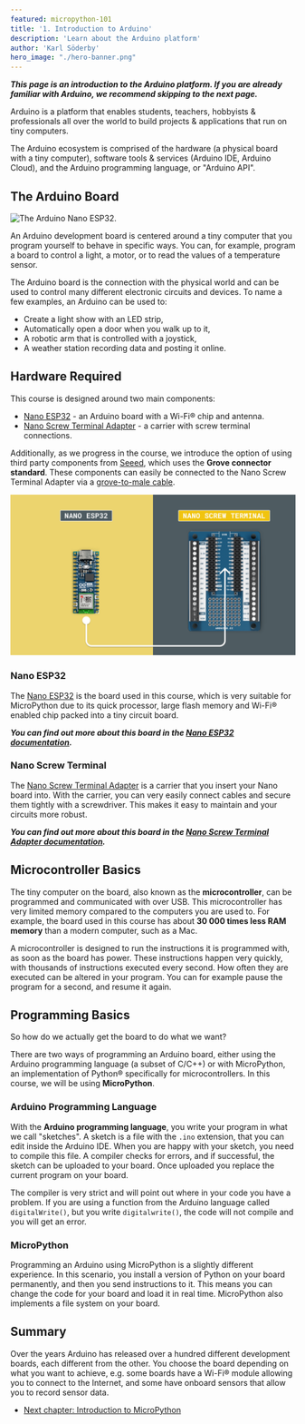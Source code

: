```yaml
---
featured: micropython-101
title: '1. Introduction to Arduino'
description: 'Learn about the Arduino platform'
author: 'Karl Söderby'
hero_image: "./hero-banner.png"
---
```


***This page is an introduction to the Arduino platform. If you are already familiar with Arduino, we recommend skipping to the next page.***

Arduino is a platform that enables students, teachers, hobbyists & professionals all over the world to build projects & applications that run on tiny computers.

The Arduino ecosystem is comprised of the hardware (a physical board with a tiny computer), software tools & services (Arduino IDE, Arduino Cloud), and the Arduino programming language, or "Arduino API".

## The Arduino Board

![The Arduino Nano ESP32.](assets/nano-esp32.png)

An Arduino development board is centered around a tiny computer that you program yourself to behave in specific ways. You can, for example, program a board to control a light, a motor, or to read the values of a temperature sensor.

The Arduino board is the connection with the physical world and can be used to control many different electronic circuits and devices. To name a few examples, an Arduino can be used to:
- Create a light show with an LED strip,
- Automatically open a door when you walk up to it,
- A robotic arm that is controlled with a joystick,
- A weather station recording data and posting it online.

## Hardware Required

This course is designed around two main components:
- [Nano ESP32](https://store.arduino.cc/products/nano-esp32) - an Arduino board with a Wi-Fi® chip and antenna. 
- [Nano Screw Terminal Adapter](https://store.arduino.cc/products/nano-screw-terminal) - a carrier with screw terminal connections.

Additionally, as we progress in the course, we introduce the option of using third party components from [Seeed](https://www.seeedstudio.com/), which uses the **Grove connector standard**. These components can easily be connected to the Nano Screw Terminal Adapter via a [grove-to-male cable](https://store.arduino.cc/products/grove-4-pin-male-to-grove-4-pin-cable-5-pcs).

![Mount the Nano ESP32 on the Nano Screw terminal.](assets/esp32-terminal.png)

### Nano ESP32

The [Nano ESP32](https://store.arduino.cc/products/nano-esp32) is the board used in this course, which is very suitable for MicroPython due to its quick processor, large flash memory and Wi-Fi® enabled chip packed into a tiny circuit board.

***You can find out more about this board in the [Nano ESP32 documentation](/hardware/nano-esp32).***

### Nano Screw Terminal

The [Nano Screw Terminal Adapter](https://store.arduino.cc/products/nano-screw-terminal) is a carrier that you insert your Nano board into. With the carrier, you can very easily connect cables and secure them tightly with a screwdriver. This makes it easy to maintain and your circuits more robust.

***You can find out more about this board in the [Nano Screw Terminal Adapter documentation](/hardware/nano-screw-terminal-adapter).***


## Microcontroller Basics

The tiny computer on the board, also known as the **microcontroller**, can be programmed and communicated with over USB. This microcontroller has very limited memory compared to the computers you are used to. For example, the board used in this course has about **30 000 times less RAM memory** than a modern computer, such as a Mac.

A microcontroller is designed to run the instructions it is programmed with, as soon as the board has power. These instructions happen very quickly, with thousands of instructions executed every second. How often they are executed can be altered in your program. You can for example pause the program for a second, and resume it again.

## Programming Basics

So how do we actually get the board to do what we want?

There are two ways of programming an Arduino board, either using the Arduino programming language (a subset of C/C++) or with MicroPython, an implementation of Python® specifically for microcontrollers. In this course, we will be using **MicroPython**. 

### Arduino Programming Language

With the **Arduino programming language**, you write your program in what we call "sketches". A sketch is a file with the `.ino` extension, that you can edit inside the Arduino IDE. When you are happy with your sketch, you need to compile this file. A compiler checks for errors, and if successful, the sketch can be uploaded to your board. Once uploaded you replace the current program on your board.

The compiler is very strict and will point out where in your code you have a problem. If you are using a function from the Arduino language called `digitalWrite()`, but you write `digitalwrite()`, the code will not compile and you will get an error.

### MicroPython

Programming an Arduino using MicroPython is a slightly different experience. In this scenario, you install a version of Python on your board permanently, and then you send instructions to it. This means you can change the code for your board and load it in real time. MicroPython also implements a file system on your board.

## Summary

Over the years Arduino has released over a hundred different development boards, each different from the other. You choose the board depending on what you want to achieve, e.g. some boards have a Wi-Fi® module allowing you to connect to the Internet, and some have onboard sensors that allow you to record sensor data.

- [Next chapter: Introduction to MicroPython](/micropython-course/course/introduction-python)